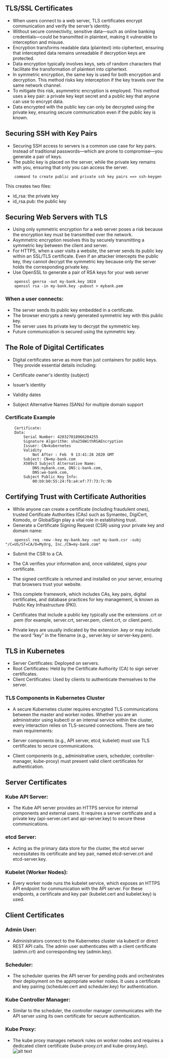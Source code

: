 ## TLS/SSL Certificates
* When users connect to a web server, TLS certificates encrypt communication and verify the server’s identity. 
* Without secure connectivity, sensitive data—such as online banking credentials—could be transmitted in plaintext, making it vulnerable to interception and misuse. 
* Encryption transforms readable data (plaintext) into ciphertext, ensuring that intercepted data remains unreadable if decryption keys are protected.
* Data encryption typically involves keys, sets of random characters that facilitate the transformation of plaintext into ciphertext. 
* In symmetric encryption, the same key is used for both encryption and decryption. This method risks key interception if the key travels over the same network channel.
* To mitigate this risk, asymmetric encryption is employed. This method uses a key pair: a private key kept secret and a public key that anyone can use to encrypt data. 
* Data encrypted with the public key can only be decrypted using the private key, ensuring secure communication even if the public key is known.

## Securing SSH with Key Pairs
* Securing SSH access to servers is a common use case for key pairs. Instead of traditional passwords—which are prone to compromise—you generate a pair of keys. 
* The public key is placed on the server, while the private key remains with you, ensuring that only you can access the server.
```
    command to create public and private ssh key pairs ==> ssh-keygen
```
This creates two files:

* id_rsa: the private key
* id_rsa.pub: the public key

## Securing Web Servers with TLS
* Using only symmetric encryption for a web server poses a risk because the encryption key must be transmitted over the network. 
* Asymmetric encryption resolves this by securely transmitting a symmetric key between the client and server.
* For HTTPS, when a user visits a website, the server sends its public key within an SSL/TLS certificate. Even if an attacker intercepts the public key, they cannot decrypt the symmetric key because only the server holds the corresponding private key.
* Use OpenSSL to generate a pair of RSA keys for your web server
```
    openssl genrsa -out my-bank.key 1024
    openssl rsa -in my-bank.key -pubout > mybank.pem
```

### When a user connects:

* The server sends its public key embedded in a certificate.
* The browser encrypts a newly generated symmetric key with this public key.
* The server uses its private key to decrypt the symmetric key.
* Future communication is secured using the symmetric key.

## The Role of Digital Certificates
* Digital certificates serve as more than just containers for public keys. They provide essential details including:

* Certificate owner's identity (subject)
* Issuer’s identity
* Validity dates
* Subject Alternative Names (SANs) for multiple domain support

### Certificate Example
```
    Certificate:
    Data:
        Serial Number: 420327018966204255
        Signature Algorithm: sha256WithRSAEncryption
        Issuer: CN=kubernetes
        Validity
            Not After : Feb  9 13:41:28 2020 GMT
        Subject: CN=my-bank.com
        X509v3 Subject Alternative Name:
            DNS:mybank.com, DNS:i-bank.com,
            DNS:we-bank.com,
        Subject Public Key Info:
            00:b9:b0:55:24:fb:a4:ef:77:73:7c:9b
```

## Certifying Trust with Certificate Authorities
* While anyone can create a certificate (including fraudulent ones), trusted Certificate Authorities (CAs) such as Symantec, DigiCert, Komodo, or GlobalSign play a vital role in establishing trust.
* Generate a Certificate Signing Request (CSR) using your private key and domain name:

```
    openssl req -new -key my-bank.key -out my-bank.csr -subj "/C=US/ST=CA/O=MyOrg, Inc./CN=my-bank.com"
```
* Submit the CSR to a CA.
* The CA verifies your information and, once validated, signs your certificate.
* The signed certificate is returned and installed on your server, ensuring that browsers trust your website.


* This complete framework, which includes CAs, key pairs, digital certificates, and database practices for key management, is known as Public Key Infrastructure (PKI).

* Certificates that include a public key typically use the extensions .crt or .pem (for example, server.crt, server.pem, client.crt, or client.pem). 
* Private keys are usually indicated by the extension .key or may include the word “key” in the filename (e.g., server.key or server-key.pem).

## TLS in Kubernetes
* Server Certificates: Deployed on servers.
* Root Certificates: Held by the Certificate Authority (CA) to sign server certificates.
* Client Certificates: Used by clients to authenticate themselves to the server.

### TLS Components in Kubernetes Cluster
* A secure Kubernetes cluster requires encrypted TLS communications between the master and worker nodes. Whether you are an administrator using kubectl or an internal service within the cluster, every interaction relies on TLS-secured connections. There are two main requirements:

* Server components (e.g., API server, etcd, kubelet) must use TLS certificates to secure communications.
* Client components (e.g., administrative users, scheduler, controller-manager, kube-proxy) must present valid client certificates for authentication.

## Server Certificates

### Kube API Server:
* The Kube API server provides an HTTPS service for internal components and external users. It requires a server certificate and a private key (api-server.cert and api-server.key) to secure these communications.

### etcd Server:
* Acting as the primary data store for the cluster, the etcd server necessitates its certificate and key pair, named etcd-server.crt and etcd-server.key.

### Kubelet (Worker Nodes):
* Every worker node runs the kubelet service, which exposes an HTTPS API endpoint for communication with the API server. For these endpoints, a certificate and key pair (kubelet.cert and kubelet.key) is used.

## Client Certificates
### Admin User:
* Administrators connect to the Kubernetes cluster via kubectl or direct REST API calls. The admin user authenticates with a client certificate (admin.crt) and corresponding key (admin.key).

### Scheduler:
* The scheduler queries the API server for pending pods and orchestrates their deployment on the appropriate worker nodes. It uses a certificate and key pairing (scheduler.cert and scheduler.key) for authentication.

### Kube Controller Manager:
* Similar to the scheduler, the controller manager communicates with the API server using its own certificate for secure authentication.

### Kube Proxy:
* The kube proxy manages network rules on worker nodes and requires a dedicated client certificate (kube-proxy.crt and kube-proxy.key).
![alt text](image.png)







